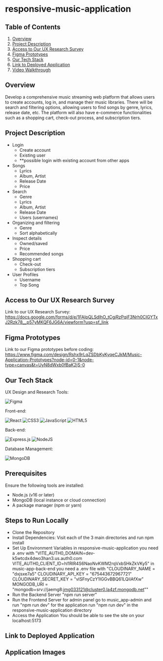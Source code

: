 # responsive-music-application

## Table of Contents

1. [Overview](#Overview)
2. [Project Description](#Project-Description)
3. [Access to Our UX Research Survey](#Access-Our-UX-Research-Survey)
4. [Figma Prototypes](#Figma-Prototypes)
5. [Our Tech Stack](#Our-Tech-Stack)
6. [Link to Deployed Application](#Link-to-Deployed-Application)
7. [Video Walkthrough](#Video-Walkthrough)

## Overview

Develop a comprehensive music streaming web platform that allows users to create accounts, log in, and manage their music libraries. There will be search and filtering options, allowing users to find songs by genre, lyrics, release date, etc. The platform will also have e-commerce functionalities such as a shopping cart, check-out process, and subscription tiers.

## Project Description

- Login
  - Create account
  - Existing user
  - \*\*possible login with existing account from other apps
- Songs
  - Lyrics
  - Album, Artist
  - Release Date
  - Price
- Search
  - Genre
  - Lyrics
  - Album, Artist
  - Release Date
  - Users (usernames)
- Organizing and filtering
  - Genre
  - Sort alphabetically
- Inspect details
  - Owned/saved
  - Price
  - Recommended songs
- Shopping cart
  - Check-out
  - Subscription tiers
- User Profiles
  - Username
  - Top Song

## Access to Our UX Research Survey

Link to our UX Research Survey:
https://docs.google.com/forms/d/e/1FAIpQLSdlhO_tCgjRzPqiF3Nrh0CIGYTxJ2Rzk78__p57yMKQF6JG6A/viewform?usp=sf_link

## Figma Prototypes

Link to our Figma prototypes before coding:
https://www.figma.com/design/Rshx9rLqZSDbKyKyqeCJkM/Music-Application-Prototypes?node-id=0-1&node-type=canvas&t=UyN8dWxb0fBaK2jS-0

## Our Tech Stack

UX Design and Research Tools:

![Figma](#https://img.shields.io/badge/figma-%23F24E1E.svg?style=for-the-badge&logo=figma&logoColor=white)

Front-end:

![React](https://img.shields.io/badge/react-%2320232a.svg?style=for-the-badge&logo=react&logoColor=%2361DAFB) ![CSS3](https://img.shields.io/badge/css3-%231572B6.svg?style=for-the-badge&logo=css3&logoColor=white) ![JavaScript](https://img.shields.io/badge/javascript-%23323330.svg?style=for-the-badge&logo=javascript&logoColor=%23F7DF1E) ![HTML5](https://img.shields.io/badge/html5-%23E34F26.svg?style=for-the-badge&logo=html5&logoColor=white)

Back-end:

![Express.js](https://img.shields.io/badge/express.js-%23404d59.svg?style=for-the-badge&logo=express&logoColor=%2361DAFB) ![NodeJS](https://img.shields.io/badge/node.js-6DA55F?style=for-the-badge&logo=node.js&logoColor=white)

Database Management:

![MongoDB](https://img.shields.io/badge/MongoDB-%234ea94b.svg?style=for-the-badge&logo=mongodb&logoColor=white)

## Prerequisites

Ensure the following tools are installed:

- Node.js (v16 or later)
- MongoDB (local instance or cloud connection)
- A package manager (npm or yarn)

## Steps to Run Locally

- Clone the Repository
- Install Dependencies:
  Visit each of the 3 main directories and run npm install
- Set Up Environment Variables
  in responsive-music-application you need a .env with "VITE_AUTH0_DOMAIN=dev-k5wtcdx4dwo3han3.us.auth0.com
  VITE_AUTH0_CLIENT_ID=hl1RlR4S6NaoNvKWM2rqVxbSHkZkVKy5"
  in music-app-back-end you need a .env file with "CLOUDINARY_NAME = "dxjsxe7a5"
  CLOUDINARY_API_KEY = "675443672967721"
  CLOUDINARY_SECRET_KEY = "vISFnyCzY1IGGvBBQ61LQiIAfXw"
  MONGODB_URI = "mongodb+srv://jaemg8:jmg033121@cluster0.la4zf.mongodb.net""
- Run the Backend Server
  "npm run server"
- Run the Frontend Server
  for admin panel go to music_app-admin and run "npm run dev"
  for the application run "npm run dev" in the responsive-music-application directory
- Access the Application
  You should be able to see the site on your localhost:5173

## Link to Deployed Application

## Application Images
